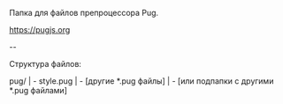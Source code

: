 Папка для файлов препроцессора Pug.

https://pugjs.org

--

Структура файлов:

pug/
| - style.pug
| - [другие *.pug файлы]
| - [или подпапки с другими *.pug файлами]
